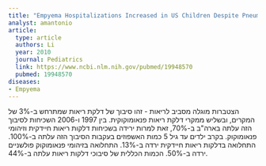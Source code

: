 ```yaml
---
title: "Empyema Hospitalizations Increased in US Children Despite Pneumococcal Conjugate Vaccine"
analyst: amantonio
article:
  type: article
  authors: Li
  year: 2010
  journal: Pediatrics
  link: https://www.ncbi.nlm.nih.gov/pubmed/19948570
  pubmed: 19948570
diseases:
- Empyema
---
```


הצטברות מוגלה מסביב לריאות - זהו סיבוך של דלקת ריאות שמתרחש ב-3% של המקרים, ובשליש ממקרי דלקת ריאות פנאומוקוקית.
בין 1997 ו-2006 השכיחות לסיבוך הזה עלתה בארה"ב ב-70%, זאת למרות ירידה בשכיחות דלקות ריאות חיידקית וזיהומי פנאומוקוק. בקרב ילדים עד גיל 5 כמות האשפוזים בעקבות הסיבוך הזה עלתה ב-100%.
התחלואה בדלקות ריאות חיידקית ירדה ב-13%. התחלואה בזיהומי פנאומוקוק פולשניים ירדה ב-50%. הכמות הכללית של סיבוכי דלקות ריאות עלתה ב-44%.
